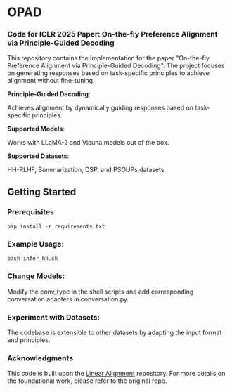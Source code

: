 # OPAD
### Code for ICLR 2025 Paper: On-the-fly Preference Alignment via Principle-Guided Decoding
This repository contains the implementation for the paper "On-the-fly Preference Alignment via Principle-Guided Decoding". The project focuses on generating responses based on task-specific principles to achieve alignment without fine-tuning.

**Principle-Guided Decoding**:

Achieves alignment by dynamically guiding responses based on task-specific principles.

**Supported Models**:

Works with LLaMA-2 and Vicuna models out of the box.

**Supported Datasets**:

HH-RLHF, Summarization, DSP, and PSOUPs datasets.

## Getting Started
### Prerequisites
```
pip install -r requirements.txt
```
### Example Usage:
```
bash infer_hh.sh
```
### Change Models:
Modify the conv_type in the shell scripts and add corresponding conversation adapters in conversation.py.
### Experiment with Datasets: 
The codebase is extensible to other datasets by adapting the input format and principles.


### Acknowledgments
This code is built upon the [Linear Alignment](https://github.com/Wizardcoast/Linear_Alignment?tab=readme-ov-file) repository. For more details on the foundational work, please refer to the original repo.

